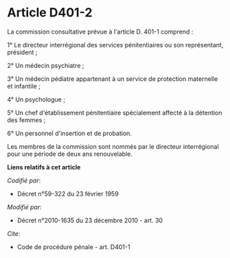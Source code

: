 # Article D401-2

La commission consultative prévue à l'article D. 401-1 comprend : 

1° Le directeur interrégional des services pénitentiaires ou son représentant, président ; 

2° Un médecin psychiatre ; 

3° Un médecin pédiatre appartenant à un service de protection maternelle et infantile ; 

4° Un psychologue ; 

5° Un chef d'établissement pénitentiaire spécialement affecté à la détention des femmes ; 

6° Un personnel d'insertion et de probation. 

Les membres de la commission sont nommés par le directeur interrégional pour une période de deux ans renouvelable.

**Liens relatifs à cet article**

_Codifié par_:

  - Décret n°59-322 du 23 février 1959

_Modifié par_:

  - Décret n°2010-1635 du 23 décembre 2010 - art. 30

_Cite_:

  - Code de procédure pénale - art. D401-1
